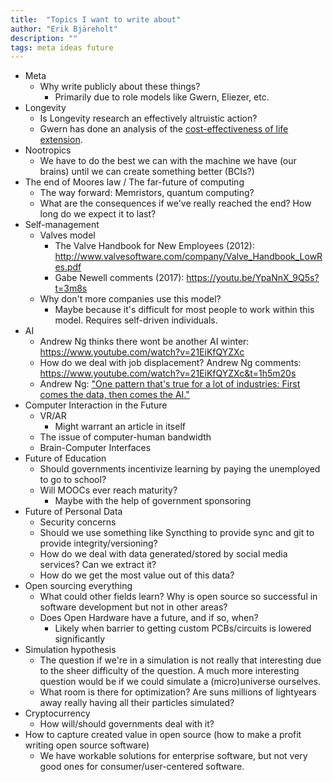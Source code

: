 ```yaml
---
title:  "Topics I want to write about"
author: "Erik Bjäreholt"
description: ""
tags: meta ideas future
---
```


 - Meta
   - Why write publicly about these things?
     - Primarily due to role models like Gwern, Eliezer, etc.
 - Longevity
   - Is Longevity research an effectively altruistic action?
   - Gwern has done an analysis of the [cost-effectiveness of life extension](https://www.gwern.net/Longevity).
 - Nootropics
   - We have to do the best we can with the machine we have (our brains) until we can create something better (BCIs?)
 - The end of Moores law / The far-future of computing
   - The way forward: Memristors, quantum computing?
   - What are the consequences if we've really reached the end? How long do we expect it to last?
 - Self-management
   - Valves model
     - The Valve Handbook for New Employees (2012): http://www.valvesoftware.com/company/Valve_Handbook_LowRes.pdf
     - Gabe Newell comments (2017): https://youtu.be/YpaNnX_9Q5s?t=3m8s
   - Why don't more companies use this model?
     - Maybe because it's difficult for most people to work within this model. Requires self-driven individuals.
 - AI
   - Andrew Ng thinks there wont be another AI winter: https://www.youtube.com/watch?v=21EiKfQYZXc
   - How do we deal with job displacement? Andrew Ng comments: https://www.youtube.com/watch?v=21EiKfQYZXc&t=1h5m20s
   - Andrew Ng: ["One pattern that's true for a lot of industries: First comes the data, then comes the AI."](https://youtu.be/21EiKfQYZXc?t=1h20m) 
 - Computer Interaction in the Future
   - VR/AR
     - Might warrant an article in itself
   - The issue of computer-human bandwidth
   - Brain-Computer Interfaces
 - Future of Education
   - Should governments incentivize learning by paying the unemployed to go to school?
   - Will MOOCs ever reach maturity?
     - Maybe with the help of government sponsoring
 - Future of Personal Data
   - Security concerns
   - Should we use something like Syncthing to provide sync and git to provide integrity/versioning?
   - How do we deal with data generated/stored by social media services? Can we extract it?
   - How do we get the most value out of this data?
 - Open sourcing everything
   - What could other fields learn? Why is open source so successful in software development but not in other areas?
   - Does Open Hardware have a future, and if so, when?
     - Likely when barrier to getting custom PCBs/circuits is lowered significantly
 - Simulation hypothesis
   - The question if we're in a simulation is not really that interesting due to the sheer difficulty of the question. A much more interesting question would be if we could simulate a (micro)universe ourselves.
   - What room is there for optimization? Are suns millions of lightyears away really having all their particles simulated?
 - Cryptocurrency
   - How will/should governments deal with it?
 - How to capture created value in open source (how to make a profit writing open source software)
   - We have workable solutions for enterprise software, but not very good ones for consumer/user-centered software.

